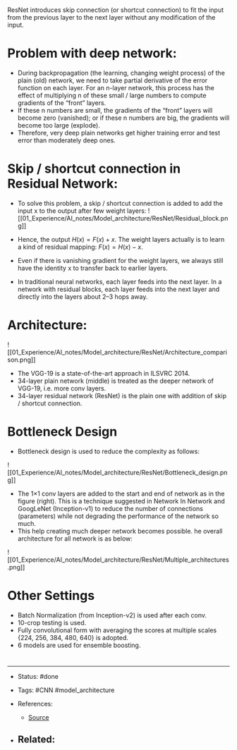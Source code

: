 # 

ResNet introduces skip connection (or shortcut connection) to fit the input from the previous layer to the next layer without any modification of the input.

# Problem with deep network:

- During backpropagation (the learning, changing weight process) of the plain (old) network, we need to take partial derivative of the error function on each layer. For an n-layer network, this process has the effect of multiplying n of these small / large numbers to compute gradients of the “front” layers.
- If these n numbers are small, the gradients of the “front” layers will become zero (vanished); or if these n numbers are big, the gradients will become too large (explode).
- Therefore, very deep plain networks get higher training error and test error than moderately deep ones.


# Skip / shortcut connection in Residual Network:

- To solve this problem, a skip / shortcut connection is added to add the input x to the output after few weight layers:
![[01_Experience/AI_notes/Model_architecture/ResNet/Residual_block.png]]

- Hence, the output $H(x)= F(x) + x$. The weight layers actually is to learn a kind of residual mapping: $F(x)=H(x)-x$.
- Even if there is vanishing gradient for the weight layers, we always still have the identity x to transfer back to earlier layers.
- In traditional neural networks, each layer feeds into the next layer. In a network with residual blocks, each layer feeds into the next layer and directly into the layers about 2–3 hops away.

# Architecture:

![[01_Experience/AI_notes/Model_architecture/ResNet/Architecture_comparison.png]]

- The VGG-19 is a state-of-the-art approach in ILSVRC 2014.
- 34-layer plain network (middle) is treated as the deeper network of VGG-19, i.e. more conv layers.
- 34-layer residual network (ResNet) is the plain one with addition of skip / shortcut connection.

# Bottleneck Design

- Bottleneck design is used to reduce the complexity as follows:

![[01_Experience/AI_notes/Model_architecture/ResNet/Bottleneck_design.png]]

- The 1×1 conv layers are added to the start and end of network as in the figure (right). This is a technique suggested in Network In Network and GoogLeNet (Inception-v1) to reduce the number of connections (parameters) while not degrading the performance of the network so much.
- This help creating much deeper network becomes possible. he overall architecture for all network is as below:

![[01_Experience/AI_notes/Model_architecture/ResNet/Multiple_architectures.png]]

# Other Settings

- Batch Normalization (from Inception-v2) is used after each conv.
- 10-crop testing is used.
- Fully convolutional form with averaging the scores at multiple scales {224, 256, 384, 480, 640} is adopted.
- 6 models are used for ensemble boosting.


# 

---
- Status: #done 

- Tags: #CNN #model_architecture 

- References:
	- [Source](https://towardsdatascience.com/review-resnet-winner-of-ilsvrc-2015-image-classification-localization-detection-e39402bfa5d8)

- Related:
	- 